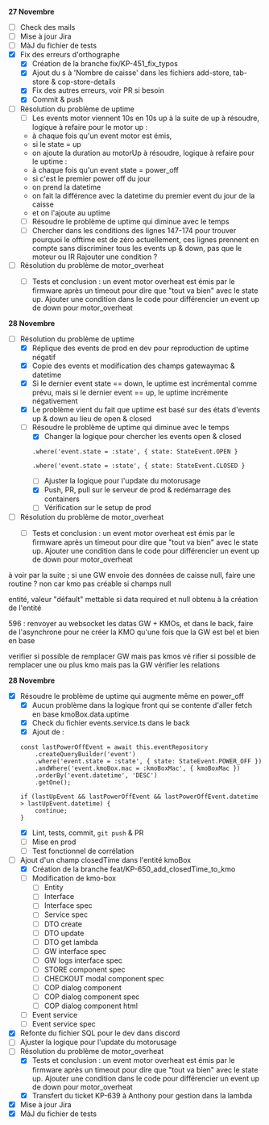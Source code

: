 **27 Novembre**
- [ ] Check des mails
- [ ] Mise à jour Jira
- [ ] MàJ du fichier de tests
- [x] Fix des erreurs d'orthographe
    - [x] Création de la branche fix/KP-451_fix_typos
    - [x] Ajout du s à 'Nombre de caisse' dans les fichiers add-store, tab-store & cop-store-details
    - [x] Fix des autres erreurs, voir PR si besoin
    - [x] Commit & push
- [ ] Résolution du problème de uptime
    - [ ] Les events motor viennent 10s en 10s up à la suite de up
    à résoudre, logique à refaire pour le motor up : 
    - à chaque fois qu'un event motor est émis, 
    - si le state = up
    - on ajoute la duration au motorUp
    à résoudre, logique à refaire pour le uptime :
    - à chaque fois qu'un event state = power_off 
    - si c'est le premier power off du jour
    - on prend la datetime
    - on fait la différence avec la datetime du premier event du jour de la caisse
    - et on l'ajoute au uptime
    - [ ] Résoudre le problème de uptime qui diminue avec le temps
    - [ ] Chercher dans les conditions des lignes 147-174 pour trouver pourquoi le offtime est de zéro
    actuellement, ces lignes prennent en compte sans discriminer tous les events up & down, pas que le moteur ou IR Rajouter une condition ?
- [ ] Résolution du problème de motor_overheat
    - [ ] Tests et conclusion : un event motor overheat est émis par le firmware après un timeout pour dire que "tout va bien" avec le state up. Ajouter une condition dans le code pour différencier un event up de down pour motor_overheat


**28 Novembre**
- [ ] Résolution du problème de uptime
    - [x] Réplique des events de prod en dev pour reproduction de uptime négatif
    - [x] Copie des events et modification des champs gatewaymac & datetime
    - [x] Si le dernier event state == down, le uptime est incrémental comme prévu, mais si le dernier event == up, le uptime incrémente négativement
    - [x] Le problème vient du fait que uptime est basé sur des états d'events up & down au lieu de open & closed
    - [ ] Résoudre le problème de uptime qui diminue avec le temps
        - [x] Changer la logique pour chercher les events open & closed
        ```
        .where('event.state = :state', { state: StateEvent.OPEN }
        ```
        ```
        .where('event.state = :state', { state: StateEvent.CLOSED }
        ```
        - [ ] Ajuster la logique pour l'update du motorusage
        - [x] Push, PR, pull sur le serveur de prod & redémarrage des containers
        - [ ] Vérification sur le setup de prod
- [ ] Résolution du problème de motor_overheat
    - [ ] Tests et conclusion : un event motor overheat est émis par le firmware après un timeout pour dire que "tout va bien" avec le state up. Ajouter une condition dans le code pour différencier un event up de down pour motor_overheat


à voir par la suite ; 
si une GW envoie des données de caisse null, faire une routine ?
    non car kmo pas créable si champs null


entité, valeur "défault" mettable si data required et null obtenu à la création de l'entité

596 : renvoyer au websocket les datas GW + KMOs, et dans le back, faire de l'asynchrone pour ne créer la KMO qu'une fois que la GW est bel et bien en base

verifier si possible de remplacer GW mais pas kmos 
vé rifier si possible de remplacer une ou plus kmo mais pas la GW
vérifier les relations


**28 Novembre**
- [x] Résoudre le problème de uptime qui augmente même en power_off
    - [x] Aucun problème dans la logique front qui se contente d'aller fetch en base kmoBox.data.uptime
    - [x] Check du fichier events.service.ts dans le back
    - [x] Ajout de  : 
    ```
    const lastPowerOffEvent = await this.eventRepository
        .createQueryBuilder('event')
        .where('event.state = :state', { state: StateEvent.POWER_OFF })
        .andWhere('event.kmoBox.mac = :kmoBoxMac', { kmoBoxMac })
        .orderBy('event.datetime', 'DESC')
        .getOne();

    if (lastUpEvent && lastPowerOffEvent && lastPowerOffEvent.datetime > lastUpEvent.datetime) {
        continue;
    }
    ```
    - [x] Lint, tests, commit, ```git push``` & PR
    - [ ] Mise en prod
    - [ ] Test fonctionnel de corrélation
- [ ] Ajout d'un champ closedTime dans l'entité kmoBox
    - [x] Création de la branche feat/KP-650_add_closedTime_to_kmo
    - [ ] Modification de kmo-box
        - [ ] Entity
        - [ ] Interface
        - [ ] Interface spec
        - [ ] Service spec
        - [ ] DTO create
        - [ ] DTO update
        - [ ] DTO get lambda
        - [ ] GW interface spec
        - [ ] GW logs interface spec
        - [ ] STORE component spec
        - [ ] CHECKOUT modal component spec
        - [ ] COP dialog component
        - [ ] COP dialog component spec
        - [ ] COP dialog component html
    - [ ] Event service
    - [ ] Event service spec
- [x] Refonte du fichier SQL pour le dev dans discord
- [ ] Ajuster la logique pour l'update du motorusage
- [ ] Résolution du problème de motor_overheat
    - [x] Tests et conclusion : un event motor overheat est émis par le firmware après un timeout pour dire que "tout va bien" avec le state up. Ajouter une condition dans le code pour différencier un event up de down pour motor_overheat
    - [x] Transfert du ticket KP-639 à Anthony pour gestion dans la lambda
- [x] Mise à jour Jira
- [x] MàJ du fichier de tests